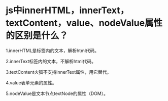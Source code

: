 # js中innerHTML，innerText，textContent，value、nodeValue属性的区别是什么？

1.innerHTML是标签内的文本，解析html代码。

2.innerText标签内的文本，不解析html代码。

3.textContent火狐不支持innerText属性，用它替代。

4.value表单元素的属性。

5.nodeValue是文本节点textNode的属性（DOM）。

